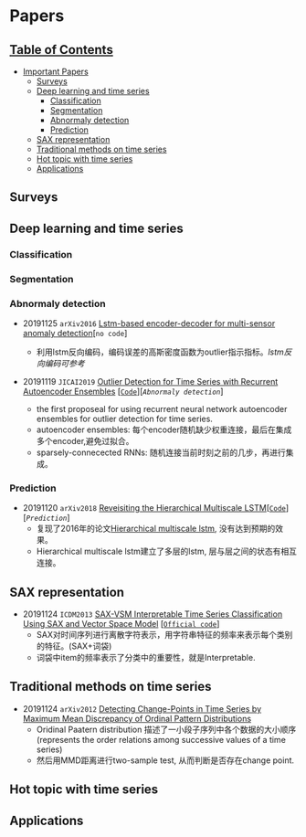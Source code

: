# Papers

## [Table of Contents]()
- [Important Papers](#Papers)
  - [Surveys](#survey)
  - [Deep learning and time series](#Deep-learning-and-time-series)
    - [Classification](#Classification)
    - [Segmentation](#Segmentation)
    - [Abnormaly detection](#abnoramly-detection)
    - [Prediction](#prediction) 
  - [SAX representation](#SAX-representation)
  - [Traditional methods on time series](#traditional-methods-on-time-series)
  - [Hot topic with time series](#Hot-topic-with-time-series)
  - [Applications](#applications)
  
  
## Surveys


## Deep learning and time series

### Classification

### Segmentation

### Abnormaly detection

- 20191125 `arXiv2016` [Lstm-based encoder-decoder for multi-sensor anomaly detection](https://1drv.ms/b/s!AhuOc8yHadNigcN3lSAWyBihC8dAeA?e=VFBGrI)[`no code`]
  - 利用lstm反向编码，编码误差的高斯密度函数为outlier指示指标。*lstm反向编码可参考*

- 20191119 `JICAI2019` [Outlier Detection for Time Series with Recurrent Autoencoder Ensembles](https://1drv.ms/b/s!AhuOc8yHadNigcx7SHAmtVaSnLADZQ?e=k6HkSP) [[`Code`](https://github.com/tungk/OED)][*`Abnormaly detection`*]
  - the first proposeal for using recurrent neural network autoencoder ensembles for outlier detection for time series.
  - autoencoder ensembles: 每个encoder随机缺少权重连接，最后在集成多个encoder,避免过拟合。
  - sparsely-connecected RNNs: 随机连接当前时刻之前的几步，再进行集成。

### Prediction
- 20191120 `arXiv2018` [Reveisiting the Hierarchical Multiscale LSTM](https://1drv.ms/b/s!AhuOc8yHadNigcNt-FRl351gG2L37A?e=iWHLgX)[[`Code`](https://github.com/lucaslingle/hm_lstm)][*`Prediction`*]
  - 复现了2016年的论文[Hierarchical multiscale lstm](https://arxiv.org/pdf/1609.01704.pdf), 没有达到预期的效果。
  - Hierarchical multiscale lstm建立了多层的lstm, 层与层之间的状态有相互连接。

## SAX representation
- 20191124 `ICDM2013` [SAX-VSM Interpretable Time Series Classification Using SAX and Vector Space Model](https://1drv.ms/b/s!AhuOc8yHadNigcx45rWhHwQ-h7zO6w?e=vwfYlS) [[`Official code`](https://github.com/jMotif/sax-vsm_classic)]
  - SAX对时间序列进行离散字符表示，用字符串特征的频率来表示每个类别的特征。(SAX+词袋)
  - 词袋中item的频率表示了分类中的重要性，就是Interpretable.

## Traditional methods on time series
- 20191124 `arXiv2012` [Detecting Change-Points in Time Series by Maximum Mean Discrepancy of Ordinal Pattern Distributions](https://1drv.ms/b/s!AhuOc8yHadNigcx3h7VfHuFZuwdyXg?e=Sb4I4x)
  - Oridinal Paatern distribution 描述了一小段子序列中各个数据的大小顺序 (represents the order relations among successive values of a time series)
  - 然后用MMD距离进行two-sample test, 从而判断是否存在change point.

## Hot topic with time series

## Applications
